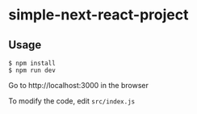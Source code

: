 # simple-next-react-project

## Usage

```
$ npm install
$ npm run dev
```

Go to http://localhost:3000 in the browser

To modify the code, edit `src/index.js`
